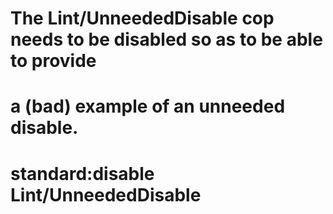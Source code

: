 # The Lint/UnneededDisable cop needs to be disabled so as to be able to provide
# a (bad) example of an unneeded disable.
# standard:disable Lint/UnneededDisable
